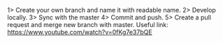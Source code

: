 1> Create your own branch and name it with readable name.
2> Develop locally. 
3> Sync with the master
4> Commit and push.
5> Create a pull request and merge new branch with master.
Useful link: https://www.youtube.com/watch?v=0fKg7e37bQE
